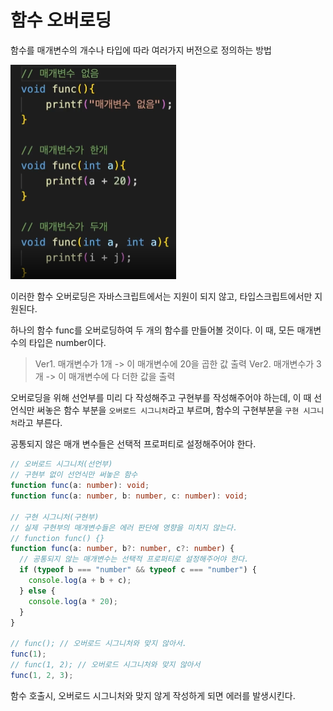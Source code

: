 # 함수 오버로딩

함수를 매개변수의 개수나 타입에 따라 여러가지 버전으로 정의하는 방법

<img src="assets/image-20230525010410015.png" alt="image-20230525010410015" style="zoom: 50%;" />

이러한 함수 오버로딩은 자바스크립트에서는 지원이 되지 않고, 타입스크립트에서만 지원된다.

하나의 함수 func를 오버로딩하여 두 개의 함수를 만들어볼 것이다. 이 때, 모든 매개변수의 타입은  number이다.

> Ver1. 매개변수가 1개 -> 이 매개변수에 20을 곱한 값 출력
> Ver2. 매개변수가 3개 -> 이 매개변수에 다 더한 값을 출력 

오버로딩을 위해 선언부를 미리 다 작성해주고 구현부를 작성해주어야 하는데, 이 때 선언식만 써놓은 함수 부분을 `오버로드 시그니처`라고 부르며, 함수의 구현부분을 `구현 시그니처`라고 부른다.

공통되지 않은 매개 변수들은 선택적 프로퍼티로 설정해주어야 한다.

```typescript
// 오버로드 시그니처(선언부)
// 구현부 없이 선언식만 써놓은 함수
function func(a: number): void;
function func(a: number, b: number, c: number): void;

// 구현 시그니처(구현부)
// 실제 구현부의 매개변수들은 에러 판단에 영향을 미치지 않는다.
// function func() {}
function func(a: number, b?: number, c?: number) {
  // 공통되지 않는 매개변수는 선택적 프로퍼티로 설정해주어야 한다.
  if (typeof b === "number" && typeof c === "number") {
    console.log(a + b + c);
  } else {
    console.log(a * 20);
  }
}

// func(); // 오버로드 시그니처와 맞지 않아서.
func(1);
// func(1, 2); // 오버로드 시그니처와 맞지 않아서
func(1, 2, 3);
```

함수 호출시, 오버로드 시그니처와 맞지 않게 작성하게 되면 에러를 발생시킨다.